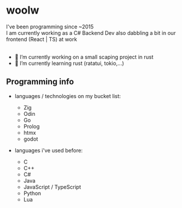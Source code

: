 # woolw
I've been programming since ~2015  
I am currently working as a C# Backend Dev also dabbling a bit in our frontend (React | TS) at work  
</br>
  
- 🔭 I’m currently working on a small scaping project in rust
- 🌱 I’m currently learning rust (ratatui, tokio,...)

## Programming info
- languages / technologies on my bucket list:
  - Zig
  - Odin
  - Go
  - Prolog
  - htmx
  - godot

- languages i've used before:
  - C
  - C++
  - C#
  - Java
  - JavaScript / TypeScript
  - Python
  - Lua
